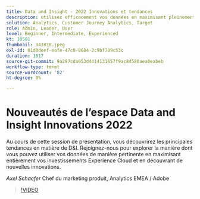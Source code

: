 ```yaml
---
title: Data and Insight - 2022 Innovations et tendances
description: utilisez efficacement vos données en maximisant pleinement vos investissements Experience Cloud et découvrez les nouvelles innovations.
solution: Analytics, Customer Journey Analytics, Target
role: Admin, Leader, User
level: Beginner, Intermediate, Experienced
kt: 10581
thumbnail: 343818.jpeg
exl-id: 01d0deef-eafe-47c0-8684-2c9bf709c53c
duration: 1817
source-git-commit: 9a297cda953d4414131657f9ac84580aea0eabeb
workflow-type: tm+mt
source-wordcount: '82'
ht-degree: 0%

---
```


# Nouveautés de l’espace Data and Insight Innovations 2022

Au cours de cette session de présentation, vous découvrirez les principales tendances en matière de D&amp;I. Rejoignez-nous pour explorer la manière dont vous pouvez utiliser vos données de manière pertinente en maximisant entièrement vos investissements Experience Cloud et en découvrant de nouvelles innovations.

*Axel Schaefer* Chef du marketing produit, Analytics EMEA / Adobe

>[!VIDEO](https://video.tv.adobe.com/v/343818/?quality=12&learn=on)
